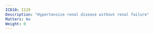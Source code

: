 ```yaml
---
ICD10: I129
Description: "Hypertensive renal disease without renal failure"
Matters: No
Weight: 0
---
```


